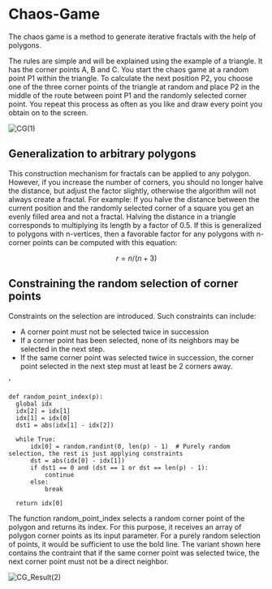 # Chaos-Game
The chaos game is a method to generate iterative fractals with the help of polygons.

The rules are simple and will be explained using the example of a triangle. It has the corner points A, B and C. You start the chaos game at a random point P1 within the triangle. To calculate the next position P2, you choose one of the three corner points of the triangle at random and place P2 in the middle of the route between point P1 and the randomly selected corner point. You repeat this process as often as you like and draw every point you obtain on to the screen. 

![CG(1)](https://github.com/ansh90378/Income-prediction/assets/78586456/9ef29dec-1ae5-4c4e-bc04-a4f8a5edb934)

## Generalization to arbitrary polygons
This construction mechanism for fractals can be applied to any polygon. However, if you increase the number of corners, you should no longer halve the distance, but adjust the factor slightly, otherwise the algorithm will not always create a fractal. For example: If you halve the distance between the current position and the randomly selected corner of a square you get an evenly filled area and not a fractal.
Halving the distance in a triangle corresponds to multiplying its length by a factor of 0.5. If this is generalized to polygons with n-vertices, then a favorable factor for any polygons with n-corner points can be computed with this equation: 


$$ 
  r = n / (n + 3)
$$

## Constraining the random selection of corner points
Constraints on the selection are introduced. Such constraints can include:

* A corner point must not be selected twice in succession
* If a corner point has been selected, none of its neighbors may be selected in the next step.
* If the same corner point was selected twice in succession, the corner point selected in the     next step must at least be 2 corners away.



'

    def random_point_index(p):
      global idx
      idx[2] = idx[1]
      idx[1] = idx[0]
      dst1 = abs(idx[1] - idx[2])

      while True:
          idx[0] = random.randint(0, len(p) - 1)  # Purely random selection, the rest is just applying constraints
          dst = abs(idx[0] - idx[1])
          if dst1 == 0 and (dst == 1 or dst == len(p) - 1):
              continue
          else:
              break

      return idx[0]

The function random_point_index selects a random corner point of the polygon and returns its index. For this purpose, it receives an array of polygon corner points as its input parameter. For a purely random selection of points, it would be sufficient to use the bold line. The variant shown here contains the contraint that if the same corner point was selected twice, the next corner point must not be a direct neighbor.



![CG_Result(2)](https://github.com/ansh90378/Income-prediction/assets/78586456/904d5809-5f45-417c-a4b8-b1af13cc5256)

